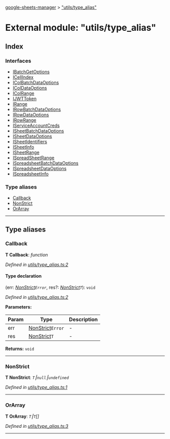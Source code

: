 [google-sheets-manager](../README.md) > ["utils/type_alias"](../modules/_utils_type_alias_.md)



# External module: "utils/type_alias"

## Index

### Interfaces

* [IBatchGetOptions](../interfaces/_utils_type_alias_.ibatchgetoptions.md)
* [ICellIndex](../interfaces/_utils_type_alias_.icellindex.md)
* [IColBatchDataOptions](../interfaces/_utils_type_alias_.icolbatchdataoptions.md)
* [IColDataOptions](../interfaces/_utils_type_alias_.icoldataoptions.md)
* [IColRange](../interfaces/_utils_type_alias_.icolrange.md)
* [IJWTToken](../interfaces/_utils_type_alias_.ijwttoken.md)
* [IRange](../interfaces/_utils_type_alias_.irange.md)
* [IRowBatchDataOptions](../interfaces/_utils_type_alias_.irowbatchdataoptions.md)
* [IRowDataOptions](../interfaces/_utils_type_alias_.irowdataoptions.md)
* [IRowRange](../interfaces/_utils_type_alias_.irowrange.md)
* [IServiceAccountCreds](../interfaces/_utils_type_alias_.iserviceaccountcreds.md)
* [ISheetBatchDataOptions](../interfaces/_utils_type_alias_.isheetbatchdataoptions.md)
* [ISheetDataOptions](../interfaces/_utils_type_alias_.isheetdataoptions.md)
* [ISheetIdentifiers](../interfaces/_utils_type_alias_.isheetidentifiers.md)
* [ISheetInfo](../interfaces/_utils_type_alias_.isheetinfo.md)
* [ISheetRange](../interfaces/_utils_type_alias_.isheetrange.md)
* [ISpreadSheetRange](../interfaces/_utils_type_alias_.ispreadsheetrange.md)
* [ISpreadsheetBatchDataOptions](../interfaces/_utils_type_alias_.ispreadsheetbatchdataoptions.md)
* [ISpreadsheetDataOptions](../interfaces/_utils_type_alias_.ispreadsheetdataoptions.md)
* [ISpreadsheetInfo](../interfaces/_utils_type_alias_.ispreadsheetinfo.md)


### Type aliases

* [Callback](_utils_type_alias_.md#callback)
* [NonStrict](_utils_type_alias_.md#nonstrict)
* [OrArray](_utils_type_alias_.md#orarray)



---
## Type aliases
<a id="callback"></a>

###  Callback

**Τ Callback**:  *function* 

*Defined in [utils/type_alias.ts:2](https://github.com/AbdelrahmanRamadan/google-sheets-manager/blob/ddca908/src/utils/type_alias.ts#L2)*


#### Type declaration
(err: *[NonStrict](_utils_type_alias_.md#nonstrict)`Error`*, res?: *[NonStrict](_utils_type_alias_.md#nonstrict)`T`*): `void`


*Defined in [utils/type_alias.ts:2](https://github.com/AbdelrahmanRamadan/google-sheets-manager/blob/ddca908/src/utils/type_alias.ts#L2)*



**Parameters:**

| Param | Type | Description |
| ------ | ------ | ------ |
| err | [NonStrict](_utils_type_alias_.md#nonstrict)`Error`   |  - |
| res | [NonStrict](_utils_type_alias_.md#nonstrict)`T`   |  - |





**Returns:** `void`






___

<a id="nonstrict"></a>

###  NonStrict

**Τ NonStrict**:  *`T`⎮`null`⎮`undefined`* 

*Defined in [utils/type_alias.ts:1](https://github.com/AbdelrahmanRamadan/google-sheets-manager/blob/ddca908/src/utils/type_alias.ts#L1)*





___

<a id="orarray"></a>

###  OrArray

**Τ OrArray**:  *`T`⎮`T`[]* 

*Defined in [utils/type_alias.ts:3](https://github.com/AbdelrahmanRamadan/google-sheets-manager/blob/ddca908/src/utils/type_alias.ts#L3)*





___



